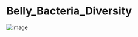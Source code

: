 # Belly_Bacteria_Diversity
![image](https://user-images.githubusercontent.com/79720695/126105323-b2b49246-a0b5-4b45-9341-5e20a5d4c9d3.png)
